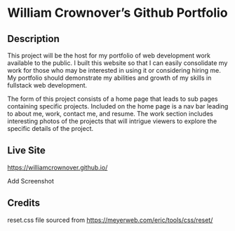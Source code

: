 # William Crownover’s Github Portfolio

## Description

This project will be the host for my portfolio of web development work available to the public. I built this website so that I can easily consolidate my work for those who may be interested in using it or considering hiring me. My portfolio should demonstrate my abilities and growth of my skills in fullstack web development.

The form of this project consists of a home page that leads to sub pages containing specific projects. Included on the home page is a nav bar leading to about me, work, contact me, and resume. The work section includes interesting photos of the projects that will intrigue viewers to explore the specific details of the project.

## Live Site

https://williamcrownover.github.io/

Add Screenshot

## Credits

reset.css file sourced from https://meyerweb.com/eric/tools/css/reset/